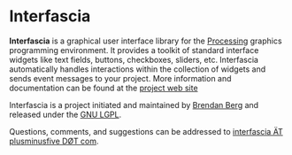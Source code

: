 Interfascia
===========

__Interfascia__ is a graphical user interface library for the [Processing](http://processing.org/) graphics programming environment. It provides a toolkit of standard interface widgets like text fields, buttons, checkboxes, sliders, etc. Interfascia automatically handles interactions within the collection of widgets and sends event messages to your project. More information and documentation can be found at the [project web site](http://interfascia.berg.industries/)

Interfascia is a project initiated and maintained by [Brendan Berg](http://plusminusfive.com/) and released under the [GNU LGPL](http://www.gnu.org/licenses/lgpl.html).

Questions, comments, and suggestions can be addressed to [interfascia &Auml;T plusminusfive D&Oslash;T com](mailto:interfascia%20%C3%84T%20plusminusfive%20D%C3%98Tcom).
